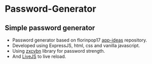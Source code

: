 # Password-Generator
<h2> Simple password generator </h2>
<p>
  <ul>
    <li> Password generator based on florinpop17 <a href="https://github.com/florinpop17/ app-ideas">app-ideas</a> repository. </li>
    <li> Developed using ExpressJS, html, css and vanilla javascript.  </li>
    <li> Using <a href="https://thelig.ht/code/zxcvbn-cpp">zxcvbn</a> library for password strength.  </li>
    <li> And <a href="https://livejs.com" >LiveJS</a> to live reload. </li>
  </ul>
</p>

